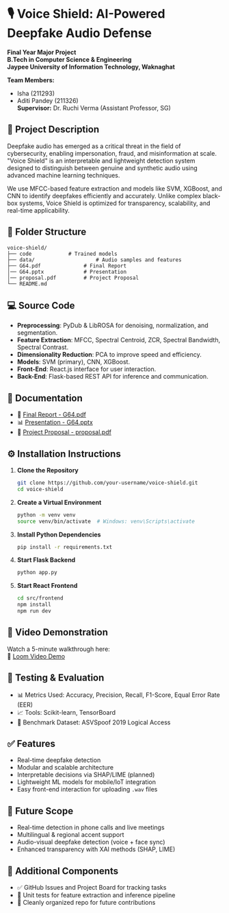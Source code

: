 
# 🎙️ Voice Shield: AI-Powered Deepfake Audio Defense

**Final Year Major Project**  
**B.Tech in Computer Science & Engineering**  
**Jaypee University of Information Technology, Waknaghat**  

**Team Members:**  
- Isha (211293)  
- Aditi Pandey (211326)  
**Supervisor:** Dr. Ruchi Verma (Assistant Professor, SG)  

## 🧠 Project Description

Deepfake audio has emerged as a critical threat in the field of cybersecurity, enabling impersonation, fraud, and misinformation at scale. "Voice Shield" is an interpretable and lightweight detection system designed to distinguish between genuine and synthetic audio using advanced machine learning techniques.

We use MFCC-based feature extraction and models like SVM, XGBoost, and CNN to identify deepfakes efficiently and accurately. Unlike complex black-box systems, Voice Shield is optimized for transparency, scalability, and real-time applicability.

## 📁 Folder Structure

```
voice-shield/
├── code            # Trained models
├── data/                    # Audio samples and features
├── G64.pdf              # Final Report
│── G64.pptx             # Presentation
│── proposal.pdf         # Project Proposal
└── README.md
```

## 💻 Source Code

- **Preprocessing**: PyDub & LibROSA for denoising, normalization, and segmentation.
- **Feature Extraction**: MFCC, Spectral Centroid, ZCR, Spectral Bandwidth, Spectral Contrast.
- **Dimensionality Reduction**: PCA to improve speed and efficiency.
- **Models**: SVM (primary), CNN, XGBoost.
- **Front-End**: React.js interface for user interaction.
- **Back-End**: Flask-based REST API for inference and communication.

## 📜 Documentation

- 📄 [Final Report - G64.pdf](./documentation/G64.pdf)  
- 📊 [Presentation - G64.pptx](./documentation/G64.pptx)  
- 📝 [Project Proposal - proposal.pdf](./documentation/proposal.pdf)  

## ⚙️ Installation Instructions

1. **Clone the Repository**
   ```bash
   git clone https://github.com/your-username/voice-shield.git
   cd voice-shield
   ```

2. **Create a Virtual Environment**
   ```bash
   python -m venv venv
   source venv/bin/activate  # Windows: venv\Scripts\activate
   ```

3. **Install Python Dependencies**
   ```bash
   pip install -r requirements.txt
   ```

4. **Start Flask Backend**
   ```bash
   python app.py
   ```

5. **Start React Frontend**
   ```bash
   cd src/frontend
   npm install
   npm run dev
   ```

## 🎥 Video Demonstration

Watch a 5-minute walkthrough here:  
🔗 [Loom Video Demo](https://www.loom.com/share/70c2e4323be14bb5a3594d2f2389bd6c?sid=307cb41e-b3e5-4b6f-9ab0-8ad56d0fc049)

## 🧪 Testing & Evaluation

- 📊 Metrics Used: Accuracy, Precision, Recall, F1-Score, Equal Error Rate (EER)
- 📈 Tools: Scikit-learn, TensorBoard
- 🧪 Benchmark Dataset: ASVSpoof 2019 Logical Access

## ✅ Features

- Real-time deepfake detection
- Modular and scalable architecture
- Interpretable decisions via SHAP/LIME (planned)
- Lightweight ML models for mobile/IoT integration
- Easy front-end interaction for uploading `.wav` files

## 🚀 Future Scope

- Real-time detection in phone calls and live meetings
- Multilingual & regional accent support
- Audio-visual deepfake detection (voice + face sync)
- Enhanced transparency with XAI methods (SHAP, LIME)

## 📌 Additional Components

- ✅ GitHub Issues and Project Board for tracking tasks
- 🧪 Unit tests for feature extraction and inference pipeline
- 📂 Cleanly organized repo for future contributions
